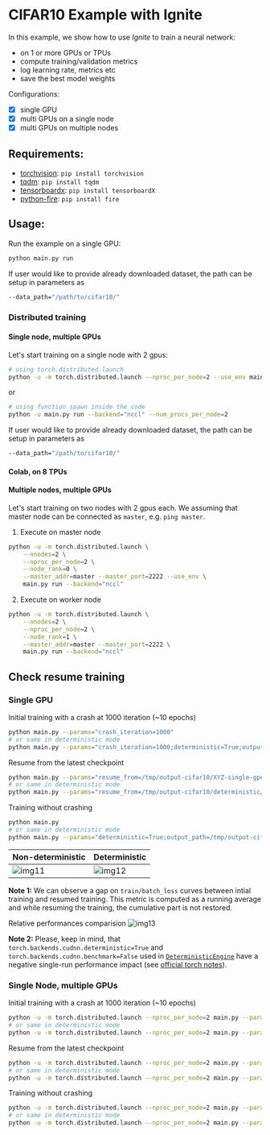 # CIFAR10 Example with Ignite

In this example, we show how to use *Ignite* to train a neural network:
- on 1 or more GPUs or TPUs
- compute training/validation metrics
- log learning rate, metrics etc
- save the best model weights

Configurations:

* [x] single GPU
* [x] multi GPUs on a single node
* [x] multi GPUs on multiple nodes

## Requirements:

- [torchvision](https://github.com/pytorch/vision/): `pip install torchvision`
- [tqdm](https://github.com/tqdm/tqdm/): `pip install tqdm`
- [tensorboardx](https://github.com/lanpa/tensorboard-pytorch): `pip install tensorboardX`
- [python-fire](https://github.com/google/python-fire): `pip install fire`

## Usage:

Run the example on a single GPU:
```bash
python main.py run
```

If user would like to provide already downloaded dataset, the path can be setup in parameters as
```bash
--data_path="/path/to/cifar10/"
```


### Distributed training

#### Single node, multiple GPUs

Let's start training on a single node with 2 gpus:
```bash
# using torch.distributed.launch
python -u -m torch.distributed.launch --nproc_per_node=2 --use_env main.py run --backend="nccl"
```
or 
```bash
# using function spawn inside the code
python -u main.py run --backend="nccl" --num_procs_per_node=2
```

If user would like to provide already downloaded dataset, the path can be setup in parameters as
```bash
--data_path="/path/to/cifar10/"
```

#### Colab, on 8 TPUs



#### Multiple nodes, multiple GPUs

Let's start training on two nodes with 2 gpus each. We assuming that master node can be connected as `master`, e.g. `ping master`.

1) Execute on master node
```bash
python -u -m torch.distributed.launch \
    --nnodes=2 \
    --nproc_per_node=2 \
    --node_rank=0 \
    --master_addr=master --master_port=2222 --use_env \
    main.py run --backend="nccl"
```

2) Execute on worker node
```bash
python -u -m torch.distributed.launch \
    --nnodes=2 \
    --nproc_per_node=2 \
    --node_rank=1 \
    --master_addr=master --master_port=2222 \
    main.py run --backend="nccl"
```

## Check resume training

### Single GPU

Initial training with a crash at 1000 iteration (~10 epochs)
```bash
python main.py --params="crash_iteration=1000"
# or same in deterministic mode
python main.py --params="crash_iteration=1000;deterministic=True;output_path=/tmp/output-cifar10/deterministic"
```

Resume from the latest checkpoint
```bash
python main.py --params="resume_from=/tmp/output-cifar10/XYZ-single-gpu/training_checkpoint_800.pt"
# or same in deterministic mode
python main.py --params="resume_from=/tmp/output-cifar10/deterministic/XYZ-single-gpu/training_checkpoint_800.pt;deterministic=True;output_path=/tmp/output-cifar10/deterministic" 
```

Training without crashing
```bash
python main.py
# or same in deterministic mode
python main.py --params="deterministic=True;output_path=/tmp/output-cifar10/deterministic"
```

Non-deterministic| Deterministic
---|---
![img11](assets/tb_logger_run_resume_ndet.png) | ![img12](assets/tb_logger_run_resume_det.png) 

**Note 1:** We can observe a gap on `train/batch_loss` curves between intial training and resumed training. This metric is 
computed as a running average and while resuming the training, the cumulative part is not restored.


Relative performances comparision
![img13](assets/tb_logger_det_vs_ndet.png)

**Note 2:** Please, keep in mind, that `torch.backends.cudnn.deterministic=True` and 
`torch.backends.cudnn.benchmark=False` used in [`DeterministicEngine`](https://pytorch.org/ignite/engine.html#ignite.engine.deterministic.DeterministicEngine)
have a negative single-run performance impact (see [official torch notes](https://pytorch.org/docs/stable/notes/randomness.html#cudnn)).


### Single Node, multiple GPUs

Initial training with a crash at 1000 iteration (~10 epochs)
```bash
python -u -m torch.distributed.launch --nproc_per_node=2 main.py --params="dist_backend='nccl';crash_iteration=1000"
# or same in deterministic mode
python -u -m torch.distributed.launch --nproc_per_node=2 main.py --params="dist_backend='nccl';crash_iteration=1000;deterministic=True;output_path=/tmp/output-cifar10/deterministic"
```

Resume from the latest checkpoint
```bash
python -u -m torch.distributed.launch --nproc_per_node=2 main.py --params="dist_backend='nccl';resume_from=/tmp/output-cifar10/XYZ-distributed-1nodes-2gpus/training_checkpoint_800.pt"
# or same in deterministic mode
python -u -m torch.distributed.launch --nproc_per_node=2 main.py --params="dist_backend='nccl';resume_from=/tmp/output-cifar10/deterministic/XYZ-distributed-1nodes-2gpus/training_checkpoint_800.pt;deterministic=True;output_path=/tmp/output-cifar10/deterministic" 
```

Training without crashing
```bash
python -u -m torch.distributed.launch --nproc_per_node=2 main.py --params="dist_backend='nccl'"
# or same in deterministic mode
python -u -m torch.distributed.launch --nproc_per_node=2 main.py --params="dist_backend='nccl';deterministic=True;output_path=/tmp/output-cifar10/deterministic"
```
